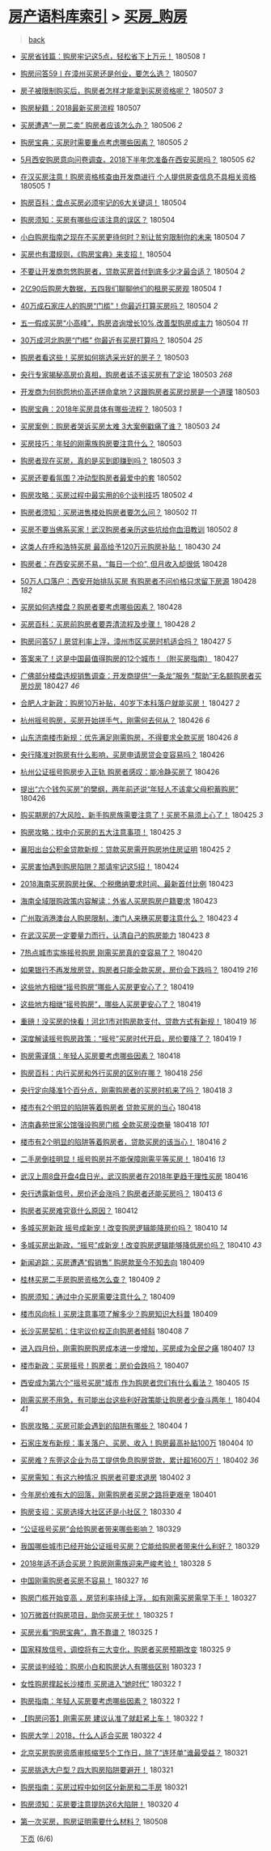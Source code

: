 [房产语料库索引](../../README.md)  > [买房_购房](买房_购房.md)
====
> [back](../README.md)

- [买房省钱篇：购房牢记这5点，轻松省下上万元！](http://jkwz.applinzi.com/ittc/7100525983054693382.html#%E4%B9%B0%E6%88%BF%E7%9C%81%E9%92%B1%E7%AF%87%EF%BC%9A%E8%B4%AD%E6%88%BF%E7%89%A2%E8%AE%B0%E8%BF%995%E7%82%B9%EF%BC%8C%E8%BD%BB%E6%9D%BE%E7%9C%81%E4%B8%8B%E4%B8%8A%E4%B8%87%E5%85%83%EF%BC%81) 180508 *1* 
- [购房问答59丨在漳州买房还是创业，要怎么选？](http://jkwz.applinzi.com/ittc/7100467353563431953.html#%E8%B4%AD%E6%88%BF%E9%97%AE%E7%AD%9459%E4%B8%A8%E5%9C%A8%E6%BC%B3%E5%B7%9E%E4%B9%B0%E6%88%BF%E8%BF%98%E6%98%AF%E5%88%9B%E4%B8%9A%EF%BC%8C%E8%A6%81%E6%80%8E%E4%B9%88%E9%80%89%EF%BC%9F) 180507  
- [房子被限制购买后，购房者怎样才能拿到买房资格呢？](http://jkwz.applinzi.com/ittc/7100445653610267665.html#%E6%88%BF%E5%AD%90%E8%A2%AB%E9%99%90%E5%88%B6%E8%B4%AD%E4%B9%B0%E5%90%8E%EF%BC%8C%E8%B4%AD%E6%88%BF%E8%80%85%E6%80%8E%E6%A0%B7%E6%89%8D%E8%83%BD%E6%8B%BF%E5%88%B0%E4%B9%B0%E6%88%BF%E8%B5%84%E6%A0%BC%E5%91%A2%EF%BC%9F) 180507 *3* 
- [购房秘籍：2018最新买房流程](http://jkwz.applinzi.com/ittc/7100314556192785425.html#%E8%B4%AD%E6%88%BF%E7%A7%98%E7%B1%8D%EF%BC%9A2018%E6%9C%80%E6%96%B0%E4%B9%B0%E6%88%BF%E6%B5%81%E7%A8%8B) 180507  
- [买房遭遇“一房二卖” 购房者应该怎么办？](http://jkwz.applinzi.com/ittc/7100135498951689222.html#%E4%B9%B0%E6%88%BF%E9%81%AD%E9%81%87%E2%80%9C%E4%B8%80%E6%88%BF%E4%BA%8C%E5%8D%96%E2%80%9D+%E8%B4%AD%E6%88%BF%E8%80%85%E5%BA%94%E8%AF%A5%E6%80%8E%E4%B9%88%E5%8A%9E%EF%BC%9F) 180506 *2* 
- [购房宝典：买房时需要重点考虑哪些因素？](http://jkwz.applinzi.com/ittc/7099775839329846283.html#%E8%B4%AD%E6%88%BF%E5%AE%9D%E5%85%B8%EF%BC%9A%E4%B9%B0%E6%88%BF%E6%97%B6%E9%9C%80%E8%A6%81%E9%87%8D%E7%82%B9%E8%80%83%E8%99%91%E5%93%AA%E4%BA%9B%E5%9B%A0%E7%B4%A0%EF%BC%9F) 180505 *2* 
- [5月西安购房意向问卷调查，2018下半年您准备在西安买房吗？](http://jkwz.applinzi.com/ittc/7099311214339556362.html#5%E6%9C%88%E8%A5%BF%E5%AE%89%E8%B4%AD%E6%88%BF%E6%84%8F%E5%90%91%E9%97%AE%E5%8D%B7%E8%B0%83%E6%9F%A5%EF%BC%8C2018%E4%B8%8B%E5%8D%8A%E5%B9%B4%E6%82%A8%E5%87%86%E5%A4%87%E5%9C%A8%E8%A5%BF%E5%AE%89%E4%B9%B0%E6%88%BF%E5%90%97%EF%BC%9F) 180505 *62* 
- [在汉买房注意！购房资格核查由开发商进行 个人提供房查信息不具相关资格](http://jkwz.applinzi.com/ittc/7099546598864585744.html#%E5%9C%A8%E6%B1%89%E4%B9%B0%E6%88%BF%E6%B3%A8%E6%84%8F%EF%BC%81%E8%B4%AD%E6%88%BF%E8%B5%84%E6%A0%BC%E6%A0%B8%E6%9F%A5%E7%94%B1%E5%BC%80%E5%8F%91%E5%95%86%E8%BF%9B%E8%A1%8C+%E4%B8%AA%E4%BA%BA%E6%8F%90%E4%BE%9B%E6%88%BF%E6%9F%A5%E4%BF%A1%E6%81%AF%E4%B8%8D%E5%85%B7%E7%9B%B8%E5%85%B3%E8%B5%84%E6%A0%BC) 180505 *1* 
- [购房百科：盘点买房必须牢记的6大关键词！](http://jkwz.applinzi.com/ittc/7099385107859375121.html#%E8%B4%AD%E6%88%BF%E7%99%BE%E7%A7%91%EF%BC%9A%E7%9B%98%E7%82%B9%E4%B9%B0%E6%88%BF%E5%BF%85%E9%A1%BB%E7%89%A2%E8%AE%B0%E7%9A%846%E5%A4%A7%E5%85%B3%E9%94%AE%E8%AF%8D%EF%BC%81) 180504  
- [购房须知：买房有哪些应该注意的误区？](http://jkwz.applinzi.com/ittc/7099385093380637707.html#%E8%B4%AD%E6%88%BF%E9%A1%BB%E7%9F%A5%EF%BC%9A%E4%B9%B0%E6%88%BF%E6%9C%89%E5%93%AA%E4%BA%9B%E5%BA%94%E8%AF%A5%E6%B3%A8%E6%84%8F%E7%9A%84%E8%AF%AF%E5%8C%BA%EF%BC%9F) 180504  
- [小白购房指南之现在不买房更待何时？别让贫穷限制你的未来](http://jkwz.applinzi.com/ittc/7099319847047660561.html#%E5%B0%8F%E7%99%BD%E8%B4%AD%E6%88%BF%E6%8C%87%E5%8D%97%E4%B9%8B%E7%8E%B0%E5%9C%A8%E4%B8%8D%E4%B9%B0%E6%88%BF%E6%9B%B4%E5%BE%85%E4%BD%95%E6%97%B6%EF%BC%9F%E5%88%AB%E8%AE%A9%E8%B4%AB%E7%A9%B7%E9%99%90%E5%88%B6%E4%BD%A0%E7%9A%84%E6%9C%AA%E6%9D%A5) 180504 *7* 
- [买房也有潜规则，《购房宝典》来支招！](http://jkwz.applinzi.com/ittc/7099319656143913991.html#%E4%B9%B0%E6%88%BF%E4%B9%9F%E6%9C%89%E6%BD%9C%E8%A7%84%E5%88%99%EF%BC%8C%E3%80%8A%E8%B4%AD%E6%88%BF%E5%AE%9D%E5%85%B8%E3%80%8B%E6%9D%A5%E6%94%AF%E6%8B%9B%EF%BC%81) 180504  
- [不要让开发商忽悠购房者，贷款买房首付到底多少才最合适？](http://jkwz.applinzi.com/ittc/7099280734470800400.html#%E4%B8%8D%E8%A6%81%E8%AE%A9%E5%BC%80%E5%8F%91%E5%95%86%E5%BF%BD%E6%82%A0%E8%B4%AD%E6%88%BF%E8%80%85%EF%BC%8C%E8%B4%B7%E6%AC%BE%E4%B9%B0%E6%88%BF%E9%A6%96%E4%BB%98%E5%88%B0%E5%BA%95%E5%A4%9A%E5%B0%91%E6%89%8D%E6%9C%80%E5%90%88%E9%80%82%EF%BC%9F) 180504 *2* 
- [2亿90后购房大数据，五四我们聊聊他们的租房买房观](http://jkwz.applinzi.com/ittc/7099275996371092487.html#2%E4%BA%BF90%E5%90%8E%E8%B4%AD%E6%88%BF%E5%A4%A7%E6%95%B0%E6%8D%AE%EF%BC%8C%E4%BA%94%E5%9B%9B%E6%88%91%E4%BB%AC%E8%81%8A%E8%81%8A%E4%BB%96%E4%BB%AC%E7%9A%84%E7%A7%9F%E6%88%BF%E4%B9%B0%E6%88%BF%E8%A7%82) 180504 *1* 
- [40万成石家庄人的购房“门槛”！你最近打算买房吗？](http://jkwz.applinzi.com/ittc/7099273144064017418.html#40%E4%B8%87%E6%88%90%E7%9F%B3%E5%AE%B6%E5%BA%84%E4%BA%BA%E7%9A%84%E8%B4%AD%E6%88%BF%E2%80%9C%E9%97%A8%E6%A7%9B%E2%80%9D%EF%BC%81%E4%BD%A0%E6%9C%80%E8%BF%91%E6%89%93%E7%AE%97%E4%B9%B0%E6%88%BF%E5%90%97%EF%BC%9F) 180504 *2* 
- [五一假成买房“小高峰”，购房咨询增长10%,改善型购房成主力](http://jkwz.applinzi.com/ittc/7099198929667359760.html#%E4%BA%94%E4%B8%80%E5%81%87%E6%88%90%E4%B9%B0%E6%88%BF%E2%80%9C%E5%B0%8F%E9%AB%98%E5%B3%B0%E2%80%9D%EF%BC%8C%E8%B4%AD%E6%88%BF%E5%92%A8%E8%AF%A2%E5%A2%9E%E9%95%BF10%25%2C%E6%94%B9%E5%96%84%E5%9E%8B%E8%B4%AD%E6%88%BF%E6%88%90%E4%B8%BB%E5%8A%9B) 180504 *11* 
- [30万成河北购房“门槛” 你最近有买房打算吗？](http://jkwz.applinzi.com/ittc/7099172493359318026.html#30%E4%B8%87%E6%88%90%E6%B2%B3%E5%8C%97%E8%B4%AD%E6%88%BF%E2%80%9C%E9%97%A8%E6%A7%9B%E2%80%9D+%E4%BD%A0%E6%9C%80%E8%BF%91%E6%9C%89%E4%B9%B0%E6%88%BF%E6%89%93%E7%AE%97%E5%90%97%EF%BC%9F) 180504 *25* 
- [购房者看这些！买房如何挑选采光好的房子？](http://jkwz.applinzi.com/ittc/7098997745480369159.html#%E8%B4%AD%E6%88%BF%E8%80%85%E7%9C%8B%E8%BF%99%E4%BA%9B%EF%BC%81%E4%B9%B0%E6%88%BF%E5%A6%82%E4%BD%95%E6%8C%91%E9%80%89%E9%87%87%E5%85%89%E5%A5%BD%E7%9A%84%E6%88%BF%E5%AD%90%EF%BC%9F) 180503  
- [央行专家揭秘高房价真相，购房者该不该买房有了定论](http://jkwz.applinzi.com/ittc/7098827598933263377.html#%E5%A4%AE%E8%A1%8C%E4%B8%93%E5%AE%B6%E6%8F%AD%E7%A7%98%E9%AB%98%E6%88%BF%E4%BB%B7%E7%9C%9F%E7%9B%B8%EF%BC%8C%E8%B4%AD%E6%88%BF%E8%80%85%E8%AF%A5%E4%B8%8D%E8%AF%A5%E4%B9%B0%E6%88%BF%E6%9C%89%E4%BA%86%E5%AE%9A%E8%AE%BA) 180503 *268* 
- [开发商为何抱怨地价高还拼命拿地？这跟购房者买房炒房是一个道理](http://jkwz.applinzi.com/ittc/7098827599012955152.html#%E5%BC%80%E5%8F%91%E5%95%86%E4%B8%BA%E4%BD%95%E6%8A%B1%E6%80%A8%E5%9C%B0%E4%BB%B7%E9%AB%98%E8%BF%98%E6%8B%BC%E5%91%BD%E6%8B%BF%E5%9C%B0%EF%BC%9F%E8%BF%99%E8%B7%9F%E8%B4%AD%E6%88%BF%E8%80%85%E4%B9%B0%E6%88%BF%E7%82%92%E6%88%BF%E6%98%AF%E4%B8%80%E4%B8%AA%E9%81%93%E7%90%86) 180503  
- [购房宝典：2018年买房具体有哪些流程？](http://jkwz.applinzi.com/ittc/7098835997087499275.html#%E8%B4%AD%E6%88%BF%E5%AE%9D%E5%85%B8%EF%BC%9A2018%E5%B9%B4%E4%B9%B0%E6%88%BF%E5%85%B7%E4%BD%93%E6%9C%89%E5%93%AA%E4%BA%9B%E6%B5%81%E7%A8%8B%EF%BC%9F) 180503 *1* 
- [买房案例：购房者哭诉买房太难 3大案例戳痛了谁？](http://jkwz.applinzi.com/ittc/7098833522771100688.html#%E4%B9%B0%E6%88%BF%E6%A1%88%E4%BE%8B%EF%BC%9A%E8%B4%AD%E6%88%BF%E8%80%85%E5%93%AD%E8%AF%89%E4%B9%B0%E6%88%BF%E5%A4%AA%E9%9A%BE+3%E5%A4%A7%E6%A1%88%E4%BE%8B%E6%88%B3%E7%97%9B%E4%BA%86%E8%B0%81%EF%BC%9F) 180503 *24* 
- [买房技巧：年轻的刚需族购房要注意什么？](http://jkwz.applinzi.com/ittc/7098818935938090001.html#%E4%B9%B0%E6%88%BF%E6%8A%80%E5%B7%A7%EF%BC%9A%E5%B9%B4%E8%BD%BB%E7%9A%84%E5%88%9A%E9%9C%80%E6%97%8F%E8%B4%AD%E6%88%BF%E8%A6%81%E6%B3%A8%E6%84%8F%E4%BB%80%E4%B9%88%EF%BC%9F) 180503  
- [购房者现在买房，真的是买到即赚到吗？](http://jkwz.applinzi.com/ittc/7098624279908451335.html#%E8%B4%AD%E6%88%BF%E8%80%85%E7%8E%B0%E5%9C%A8%E4%B9%B0%E6%88%BF%EF%BC%8C%E7%9C%9F%E7%9A%84%E6%98%AF%E4%B9%B0%E5%88%B0%E5%8D%B3%E8%B5%9A%E5%88%B0%E5%90%97%EF%BC%9F) 180503 *3* 
- [买房还要看氛围？冲动型购房者最爱中的套](http://jkwz.applinzi.com/ittc/7098659133056353297.html#%E4%B9%B0%E6%88%BF%E8%BF%98%E8%A6%81%E7%9C%8B%E6%B0%9B%E5%9B%B4%EF%BC%9F%E5%86%B2%E5%8A%A8%E5%9E%8B%E8%B4%AD%E6%88%BF%E8%80%85%E6%9C%80%E7%88%B1%E4%B8%AD%E7%9A%84%E5%A5%97) 180502  
- [购房攻略：买房过程中最实用的6个谈判技巧](http://jkwz.applinzi.com/ittc/7098513189371380747.html#%E8%B4%AD%E6%88%BF%E6%94%BB%E7%95%A5%EF%BC%9A%E4%B9%B0%E6%88%BF%E8%BF%87%E7%A8%8B%E4%B8%AD%E6%9C%80%E5%AE%9E%E7%94%A8%E7%9A%846%E4%B8%AA%E8%B0%88%E5%88%A4%E6%8A%80%E5%B7%A7) 180502 *4* 
- [购房者须知：买房进售楼处购房者要怎么问？](http://jkwz.applinzi.com/ittc/7098474727184270353.html#%E8%B4%AD%E6%88%BF%E8%80%85%E9%A1%BB%E7%9F%A5%EF%BC%9A%E4%B9%B0%E6%88%BF%E8%BF%9B%E5%94%AE%E6%A5%BC%E5%A4%84%E8%B4%AD%E6%88%BF%E8%80%85%E8%A6%81%E6%80%8E%E4%B9%88%E9%97%AE%EF%BC%9F) 180502 *11* 
- [买房不要当佛系买家！武汉购房者亲历这些坑给你血泪教训](http://jkwz.applinzi.com/ittc/7098448157035987974.html#%E4%B9%B0%E6%88%BF%E4%B8%8D%E8%A6%81%E5%BD%93%E4%BD%9B%E7%B3%BB%E4%B9%B0%E5%AE%B6%EF%BC%81%E6%AD%A6%E6%B1%89%E8%B4%AD%E6%88%BF%E8%80%85%E4%BA%B2%E5%8E%86%E8%BF%99%E4%BA%9B%E5%9D%91%E7%BB%99%E4%BD%A0%E8%A1%80%E6%B3%AA%E6%95%99%E8%AE%AD) 180502 *8* 
- [这类人在呼和浩特买房 最高给予120万元购房补贴！](http://jkwz.applinzi.com/ittc/7097750693672911882.html#%E8%BF%99%E7%B1%BB%E4%BA%BA%E5%9C%A8%E5%91%BC%E5%92%8C%E6%B5%A9%E7%89%B9%E4%B9%B0%E6%88%BF+%E6%9C%80%E9%AB%98%E7%BB%99%E4%BA%88120%E4%B8%87%E5%85%83%E8%B4%AD%E6%88%BF%E8%A1%A5%E8%B4%B4%EF%BC%81) 180430 *24* 
- [购房者：在西安买房不易，“每日一个价”, 但月收入却很低](http://jkwz.applinzi.com/ittc/7097112741091476487.html#%E8%B4%AD%E6%88%BF%E8%80%85%EF%BC%9A%E5%9C%A8%E8%A5%BF%E5%AE%89%E4%B9%B0%E6%88%BF%E4%B8%8D%E6%98%93%EF%BC%8C%E2%80%9C%E6%AF%8F%E6%97%A5%E4%B8%80%E4%B8%AA%E4%BB%B7%E2%80%9D%2C+%E4%BD%86%E6%9C%88%E6%94%B6%E5%85%A5%E5%8D%B4%E5%BE%88%E4%BD%8E) 180428  
- [50万人口落户：西安开始排队买房 有购房者不问价格只求留下房源](http://jkwz.applinzi.com/ittc/7097027948983092234.html#50%E4%B8%87%E4%BA%BA%E5%8F%A3%E8%90%BD%E6%88%B7%EF%BC%9A%E8%A5%BF%E5%AE%89%E5%BC%80%E5%A7%8B%E6%8E%92%E9%98%9F%E4%B9%B0%E6%88%BF+%E6%9C%89%E8%B4%AD%E6%88%BF%E8%80%85%E4%B8%8D%E9%97%AE%E4%BB%B7%E6%A0%BC%E5%8F%AA%E6%B1%82%E7%95%99%E4%B8%8B%E6%88%BF%E6%BA%90) 180428 *182* 
- [买房如何选楼盘？购房者要考虑哪些因素？](http://jkwz.applinzi.com/ittc/7096985416739849226.html#%E4%B9%B0%E6%88%BF%E5%A6%82%E4%BD%95%E9%80%89%E6%A5%BC%E7%9B%98%EF%BC%9F%E8%B4%AD%E6%88%BF%E8%80%85%E8%A6%81%E8%80%83%E8%99%91%E5%93%AA%E4%BA%9B%E5%9B%A0%E7%B4%A0%EF%BC%9F) 180428  
- [买房百科：买房前购房者要弄清流程及步骤！](http://jkwz.applinzi.com/ittc/7096964784975250442.html#%E4%B9%B0%E6%88%BF%E7%99%BE%E7%A7%91%EF%BC%9A%E4%B9%B0%E6%88%BF%E5%89%8D%E8%B4%AD%E6%88%BF%E8%80%85%E8%A6%81%E5%BC%84%E6%B8%85%E6%B5%81%E7%A8%8B%E5%8F%8A%E6%AD%A5%E9%AA%A4%EF%BC%81) 180428 *2* 
- [购房问答57丨房贷利率上浮，漳州市区买房时机适合吗？](http://jkwz.applinzi.com/ittc/7096753448030831632.html#%E8%B4%AD%E6%88%BF%E9%97%AE%E7%AD%9457%E4%B8%A8%E6%88%BF%E8%B4%B7%E5%88%A9%E7%8E%87%E4%B8%8A%E6%B5%AE%EF%BC%8C%E6%BC%B3%E5%B7%9E%E5%B8%82%E5%8C%BA%E4%B9%B0%E6%88%BF%E6%97%B6%E6%9C%BA%E9%80%82%E5%90%88%E5%90%97%EF%BC%9F) 180427 *5* 
- [答案来了！这是中国最值得购房的12个城市！（附买房指南）](http://jkwz.applinzi.com/ittc/7096712140348195856.html#%E7%AD%94%E6%A1%88%E6%9D%A5%E4%BA%86%EF%BC%81%E8%BF%99%E6%98%AF%E4%B8%AD%E5%9B%BD%E6%9C%80%E5%80%BC%E5%BE%97%E8%B4%AD%E6%88%BF%E7%9A%8412%E4%B8%AA%E5%9F%8E%E5%B8%82%EF%BC%81%EF%BC%88%E9%99%84%E4%B9%B0%E6%88%BF%E6%8C%87%E5%8D%97%EF%BC%89) 180427  
- [广佛部分楼盘违规销售调查：开发商提供“一条龙”服务   “帮助”无名额购房者买房炒房](http://jkwz.applinzi.com/ittc/7096711618471920657.html#%E5%B9%BF%E4%BD%9B%E9%83%A8%E5%88%86%E6%A5%BC%E7%9B%98%E8%BF%9D%E8%A7%84%E9%94%80%E5%94%AE%E8%B0%83%E6%9F%A5%EF%BC%9A%E5%BC%80%E5%8F%91%E5%95%86%E6%8F%90%E4%BE%9B%E2%80%9C%E4%B8%80%E6%9D%A1%E9%BE%99%E2%80%9D%E6%9C%8D%E5%8A%A1+++%E2%80%9C%E5%B8%AE%E5%8A%A9%E2%80%9D%E6%97%A0%E5%90%8D%E9%A2%9D%E8%B4%AD%E6%88%BF%E8%80%85%E4%B9%B0%E6%88%BF%E7%82%92%E6%88%BF) 180427 *46* 
- [合肥人才新政：购房10万补贴，40岁下本科落户就能买房！](http://jkwz.applinzi.com/ittc/7096656265289925648.html#%E5%90%88%E8%82%A5%E4%BA%BA%E6%89%8D%E6%96%B0%E6%94%BF%EF%BC%9A%E8%B4%AD%E6%88%BF10%E4%B8%87%E8%A1%A5%E8%B4%B4%EF%BC%8C40%E5%B2%81%E4%B8%8B%E6%9C%AC%E7%A7%91%E8%90%BD%E6%88%B7%E5%B0%B1%E8%83%BD%E4%B9%B0%E6%88%BF%EF%BC%81) 180427 *2* 
- [杭州摇号购房，买房开始拼手气，刚需何去何从？](http://jkwz.applinzi.com/ittc/7096277106000659462.html#%E6%9D%AD%E5%B7%9E%E6%91%87%E5%8F%B7%E8%B4%AD%E6%88%BF%EF%BC%8C%E4%B9%B0%E6%88%BF%E5%BC%80%E5%A7%8B%E6%8B%BC%E6%89%8B%E6%B0%94%EF%BC%8C%E5%88%9A%E9%9C%80%E4%BD%95%E5%8E%BB%E4%BD%95%E4%BB%8E%EF%BC%9F) 180426 *6* 
- [山东济南楼市新规：优先满足刚需购房，不得要求全款买房](http://jkwz.applinzi.com/ittc/7096287977443705867.html#%E5%B1%B1%E4%B8%9C%E6%B5%8E%E5%8D%97%E6%A5%BC%E5%B8%82%E6%96%B0%E8%A7%84%EF%BC%9A%E4%BC%98%E5%85%88%E6%BB%A1%E8%B6%B3%E5%88%9A%E9%9C%80%E8%B4%AD%E6%88%BF%EF%BC%8C%E4%B8%8D%E5%BE%97%E8%A6%81%E6%B1%82%E5%85%A8%E6%AC%BE%E4%B9%B0%E6%88%BF) 180426 *8* 
- [央行降准对购房有什么影响，买房申请房贷会变容易吗？](http://jkwz.applinzi.com/ittc/7096246772785742854.html#%E5%A4%AE%E8%A1%8C%E9%99%8D%E5%87%86%E5%AF%B9%E8%B4%AD%E6%88%BF%E6%9C%89%E4%BB%80%E4%B9%88%E5%BD%B1%E5%93%8D%EF%BC%8C%E4%B9%B0%E6%88%BF%E7%94%B3%E8%AF%B7%E6%88%BF%E8%B4%B7%E4%BC%9A%E5%8F%98%E5%AE%B9%E6%98%93%E5%90%97%EF%BC%9F) 180426  
- [杭州公证摇号购房步入正轨 购房者感叹：能冷静买房了](http://jkwz.applinzi.com/ittc/7096226794720199691.html#%E6%9D%AD%E5%B7%9E%E5%85%AC%E8%AF%81%E6%91%87%E5%8F%B7%E8%B4%AD%E6%88%BF%E6%AD%A5%E5%85%A5%E6%AD%A3%E8%BD%A8+%E8%B4%AD%E6%88%BF%E8%80%85%E6%84%9F%E5%8F%B9%EF%BC%9A%E8%83%BD%E5%86%B7%E9%9D%99%E4%B9%B0%E6%88%BF%E4%BA%86) 180426  
- [提出“六个钱包买房”的樊纲，两年前还说“年轻人不该拿父母积蓄购房”](http://jkwz.applinzi.com/ittc/7096184543264637962.html#%E6%8F%90%E5%87%BA%E2%80%9C%E5%85%AD%E4%B8%AA%E9%92%B1%E5%8C%85%E4%B9%B0%E6%88%BF%E2%80%9D%E7%9A%84%E6%A8%8A%E7%BA%B2%EF%BC%8C%E4%B8%A4%E5%B9%B4%E5%89%8D%E8%BF%98%E8%AF%B4%E2%80%9C%E5%B9%B4%E8%BD%BB%E4%BA%BA%E4%B8%8D%E8%AF%A5%E6%8B%BF%E7%88%B6%E6%AF%8D%E7%A7%AF%E8%93%84%E8%B4%AD%E6%88%BF%E2%80%9D) 180426  
- [购买期房的7大风险，新手购房族需要注意了！买房不易须上心了！](http://jkwz.applinzi.com/ittc/7095976582814630919.html#%E8%B4%AD%E4%B9%B0%E6%9C%9F%E6%88%BF%E7%9A%847%E5%A4%A7%E9%A3%8E%E9%99%A9%EF%BC%8C%E6%96%B0%E6%89%8B%E8%B4%AD%E6%88%BF%E6%97%8F%E9%9C%80%E8%A6%81%E6%B3%A8%E6%84%8F%E4%BA%86%EF%BC%81%E4%B9%B0%E6%88%BF%E4%B8%8D%E6%98%93%E9%A1%BB%E4%B8%8A%E5%BF%83%E4%BA%86%EF%BC%81) 180425 *3* 
- [购房攻略：找中介买房的五大注意事项！](http://jkwz.applinzi.com/ittc/7095920888899961862.html#%E8%B4%AD%E6%88%BF%E6%94%BB%E7%95%A5%EF%BC%9A%E6%89%BE%E4%B8%AD%E4%BB%8B%E4%B9%B0%E6%88%BF%E7%9A%84%E4%BA%94%E5%A4%A7%E6%B3%A8%E6%84%8F%E4%BA%8B%E9%A1%B9%EF%BC%81) 180425 *3* 
- [襄阳出台公积金贷款新规：贷款买房需开购房地住房证明](http://jkwz.applinzi.com/ittc/7095915744909067271.html#%E8%A5%84%E9%98%B3%E5%87%BA%E5%8F%B0%E5%85%AC%E7%A7%AF%E9%87%91%E8%B4%B7%E6%AC%BE%E6%96%B0%E8%A7%84%EF%BC%9A%E8%B4%B7%E6%AC%BE%E4%B9%B0%E6%88%BF%E9%9C%80%E5%BC%80%E8%B4%AD%E6%88%BF%E5%9C%B0%E4%BD%8F%E6%88%BF%E8%AF%81%E6%98%8E) 180425 *2* 
- [买房害怕遇到购房陷阱？那请牢记这5招！](http://jkwz.applinzi.com/ittc/7095590498544911377.html#%E4%B9%B0%E6%88%BF%E5%AE%B3%E6%80%95%E9%81%87%E5%88%B0%E8%B4%AD%E6%88%BF%E9%99%B7%E9%98%B1%EF%BC%9F%E9%82%A3%E8%AF%B7%E7%89%A2%E8%AE%B0%E8%BF%995%E6%8B%9B%EF%BC%81) 180424  
- [2018海南买房购房社保、个税缴纳要求时间、最新首付比例](http://jkwz.applinzi.com/ittc/7095223005896770566.html#2018%E6%B5%B7%E5%8D%97%E4%B9%B0%E6%88%BF%E8%B4%AD%E6%88%BF%E7%A4%BE%E4%BF%9D%E3%80%81%E4%B8%AA%E7%A8%8E%E7%BC%B4%E7%BA%B3%E8%A6%81%E6%B1%82%E6%97%B6%E9%97%B4%E3%80%81%E6%9C%80%E6%96%B0%E9%A6%96%E4%BB%98%E6%AF%94%E4%BE%8B) 180423  
- [海南全域限购政策内容解读：外省人买房购房户籍要求](http://jkwz.applinzi.com/ittc/7095218443316102151.html#%E6%B5%B7%E5%8D%97%E5%85%A8%E5%9F%9F%E9%99%90%E8%B4%AD%E6%94%BF%E7%AD%96%E5%86%85%E5%AE%B9%E8%A7%A3%E8%AF%BB%EF%BC%9A%E5%A4%96%E7%9C%81%E4%BA%BA%E4%B9%B0%E6%88%BF%E8%B4%AD%E6%88%BF%E6%88%B7%E7%B1%8D%E8%A6%81%E6%B1%82) 180423  
- [广州取消港澳台人购房限制，澳门人来穗买房要注意什么？](http://jkwz.applinzi.com/ittc/7095209067406689291.html#%E5%B9%BF%E5%B7%9E%E5%8F%96%E6%B6%88%E6%B8%AF%E6%BE%B3%E5%8F%B0%E4%BA%BA%E8%B4%AD%E6%88%BF%E9%99%90%E5%88%B6%EF%BC%8C%E6%BE%B3%E9%97%A8%E4%BA%BA%E6%9D%A5%E7%A9%97%E4%B9%B0%E6%88%BF%E8%A6%81%E6%B3%A8%E6%84%8F%E4%BB%80%E4%B9%88%EF%BC%9F) 180423 *4* 
- [在武汉买房一定要量力而行，认清自己的购房能力](http://jkwz.applinzi.com/ittc/7095093288048788490.html#%E5%9C%A8%E6%AD%A6%E6%B1%89%E4%B9%B0%E6%88%BF%E4%B8%80%E5%AE%9A%E8%A6%81%E9%87%8F%E5%8A%9B%E8%80%8C%E8%A1%8C%EF%BC%8C%E8%AE%A4%E6%B8%85%E8%87%AA%E5%B7%B1%E7%9A%84%E8%B4%AD%E6%88%BF%E8%83%BD%E5%8A%9B) 180423 *8* 
- [7热点城市实施摇号购房 刚需买房真的变容易了？](http://jkwz.applinzi.com/ittc/7094023428153803782.html#7%E7%83%AD%E7%82%B9%E5%9F%8E%E5%B8%82%E5%AE%9E%E6%96%BD%E6%91%87%E5%8F%B7%E8%B4%AD%E6%88%BF+%E5%88%9A%E9%9C%80%E4%B9%B0%E6%88%BF%E7%9C%9F%E7%9A%84%E5%8F%98%E5%AE%B9%E6%98%93%E4%BA%86%EF%BC%9F) 180420  
- [如果银行不再发放房贷，购房者只能全款买房，房价会下跌吗？](http://jkwz.applinzi.com/ittc/7093828825442157575.html#%E5%A6%82%E6%9E%9C%E9%93%B6%E8%A1%8C%E4%B8%8D%E5%86%8D%E5%8F%91%E6%94%BE%E6%88%BF%E8%B4%B7%EF%BC%8C%E8%B4%AD%E6%88%BF%E8%80%85%E5%8F%AA%E8%83%BD%E5%85%A8%E6%AC%BE%E4%B9%B0%E6%88%BF%EF%BC%8C%E6%88%BF%E4%BB%B7%E4%BC%9A%E4%B8%8B%E8%B7%8C%E5%90%97%EF%BC%9F) 180419 *216* 
- [这些地方相继“摇号购房”哪些人买房更安心了？](http://jkwz.applinzi.com/ittc/7093718709137048586.html#%E8%BF%99%E4%BA%9B%E5%9C%B0%E6%96%B9%E7%9B%B8%E7%BB%A7%E2%80%9C%E6%91%87%E5%8F%B7%E8%B4%AD%E6%88%BF%E2%80%9D%E5%93%AA%E4%BA%9B%E4%BA%BA%E4%B9%B0%E6%88%BF%E6%9B%B4%E5%AE%89%E5%BF%83%E4%BA%86%EF%BC%9F) 180419  
- [这些地方相继“摇号购房”，哪些人买房更安心了？](http://jkwz.applinzi.com/ittc/7093717487512454155.html#%E8%BF%99%E4%BA%9B%E5%9C%B0%E6%96%B9%E7%9B%B8%E7%BB%A7%E2%80%9C%E6%91%87%E5%8F%B7%E8%B4%AD%E6%88%BF%E2%80%9D%EF%BC%8C%E5%93%AA%E4%BA%9B%E4%BA%BA%E4%B9%B0%E6%88%BF%E6%9B%B4%E5%AE%89%E5%BF%83%E4%BA%86%EF%BC%9F) 180419  
- [重磅！没买房的快看！河北1市对购房款支付、贷款方式有新规！](http://jkwz.applinzi.com/ittc/7093677989512610832.html#%E9%87%8D%E7%A3%85%EF%BC%81%E6%B2%A1%E4%B9%B0%E6%88%BF%E7%9A%84%E5%BF%AB%E7%9C%8B%EF%BC%81%E6%B2%B3%E5%8C%971%E5%B8%82%E5%AF%B9%E8%B4%AD%E6%88%BF%E6%AC%BE%E6%94%AF%E4%BB%98%E3%80%81%E8%B4%B7%E6%AC%BE%E6%96%B9%E5%BC%8F%E6%9C%89%E6%96%B0%E8%A7%84%EF%BC%81) 180419 *16* 
- [深度解读摇号购房政策：“摇号”买房时代开启，房价要降了？](http://jkwz.applinzi.com/ittc/7093622735836283920.html#%E6%B7%B1%E5%BA%A6%E8%A7%A3%E8%AF%BB%E6%91%87%E5%8F%B7%E8%B4%AD%E6%88%BF%E6%94%BF%E7%AD%96%EF%BC%9A%E2%80%9C%E6%91%87%E5%8F%B7%E2%80%9D%E4%B9%B0%E6%88%BF%E6%97%B6%E4%BB%A3%E5%BC%80%E5%90%AF%EF%BC%8C%E6%88%BF%E4%BB%B7%E8%A6%81%E9%99%8D%E4%BA%86%EF%BC%9F) 180419 *1* 
- [购房需谨慎：年轻人买房要考虑哪些因素？](http://jkwz.applinzi.com/ittc/7093382581976564753.html#%E8%B4%AD%E6%88%BF%E9%9C%80%E8%B0%A8%E6%85%8E%EF%BC%9A%E5%B9%B4%E8%BD%BB%E4%BA%BA%E4%B9%B0%E6%88%BF%E8%A6%81%E8%80%83%E8%99%91%E5%93%AA%E4%BA%9B%E5%9B%A0%E7%B4%A0%EF%BC%9F) 180418  
- [购房百科：内行买房和外行买房的区别在哪？](http://jkwz.applinzi.com/ittc/7093374622890460166.html#%E8%B4%AD%E6%88%BF%E7%99%BE%E7%A7%91%EF%BC%9A%E5%86%85%E8%A1%8C%E4%B9%B0%E6%88%BF%E5%92%8C%E5%A4%96%E8%A1%8C%E4%B9%B0%E6%88%BF%E7%9A%84%E5%8C%BA%E5%88%AB%E5%9C%A8%E5%93%AA%EF%BC%9F) 180418 *256* 
- [央行定向降准1个百分点，刚需购房者的买房时机来了吗？](http://jkwz.applinzi.com/ittc/7093368613744673799.html#%E5%A4%AE%E8%A1%8C%E5%AE%9A%E5%90%91%E9%99%8D%E5%87%861%E4%B8%AA%E7%99%BE%E5%88%86%E7%82%B9%EF%BC%8C%E5%88%9A%E9%9C%80%E8%B4%AD%E6%88%BF%E8%80%85%E7%9A%84%E4%B9%B0%E6%88%BF%E6%97%B6%E6%9C%BA%E6%9D%A5%E4%BA%86%E5%90%97%EF%BC%9F) 180418 *3* 
- [楼市有2个明显的陷阱等着购房者 贷款买房的当心](http://jkwz.applinzi.com/ittc/7093259431171326987.html#%E6%A5%BC%E5%B8%82%E6%9C%892%E4%B8%AA%E6%98%8E%E6%98%BE%E7%9A%84%E9%99%B7%E9%98%B1%E7%AD%89%E7%9D%80%E8%B4%AD%E6%88%BF%E8%80%85+%E8%B4%B7%E6%AC%BE%E4%B9%B0%E6%88%BF%E7%9A%84%E5%BD%93%E5%BF%83) 180418  
- [济南鑫苑世家公馆强设购房门槛 全款买房没商量](http://jkwz.applinzi.com/ittc/7093246880026985488.html#%E6%B5%8E%E5%8D%97%E9%91%AB%E8%8B%91%E4%B8%96%E5%AE%B6%E5%85%AC%E9%A6%86%E5%BC%BA%E8%AE%BE%E8%B4%AD%E6%88%BF%E9%97%A8%E6%A7%9B+%E5%85%A8%E6%AC%BE%E4%B9%B0%E6%88%BF%E6%B2%A1%E5%95%86%E9%87%8F) 180418 *101* 
- [楼市有2个明显的陷阱等着购房者，贷款买房的该当心！](http://jkwz.applinzi.com/ittc/7092694068956234768.html#%E6%A5%BC%E5%B8%82%E6%9C%892%E4%B8%AA%E6%98%8E%E6%98%BE%E7%9A%84%E9%99%B7%E9%98%B1%E7%AD%89%E7%9D%80%E8%B4%AD%E6%88%BF%E8%80%85%EF%BC%8C%E8%B4%B7%E6%AC%BE%E4%B9%B0%E6%88%BF%E7%9A%84%E8%AF%A5%E5%BD%93%E5%BF%83%EF%BC%81) 180416 *2* 
- [二手房倒挂明显！摇号购房并不能保障刚需平等买房！](http://jkwz.applinzi.com/ittc/7092629392109077511.html#%E4%BA%8C%E6%89%8B%E6%88%BF%E5%80%92%E6%8C%82%E6%98%8E%E6%98%BE%EF%BC%81%E6%91%87%E5%8F%B7%E8%B4%AD%E6%88%BF%E5%B9%B6%E4%B8%8D%E8%83%BD%E4%BF%9D%E9%9A%9C%E5%88%9A%E9%9C%80%E5%B9%B3%E7%AD%89%E4%B9%B0%E6%88%BF%EF%BC%81) 180416 *13* 
- [武汉上周8盘开盘4盘日光，武汉购房者在2018年更趋于理性买房](http://jkwz.applinzi.com/ittc/7092518232261133318.html#%E6%AD%A6%E6%B1%89%E4%B8%8A%E5%91%A88%E7%9B%98%E5%BC%80%E7%9B%984%E7%9B%98%E6%97%A5%E5%85%89%EF%BC%8C%E6%AD%A6%E6%B1%89%E8%B4%AD%E6%88%BF%E8%80%85%E5%9C%A82018%E5%B9%B4%E6%9B%B4%E8%B6%8B%E4%BA%8E%E7%90%86%E6%80%A7%E4%B9%B0%E6%88%BF) 180416  
- [央行透露新信号，房价还会涨吗？购房者还能买房吗？](http://jkwz.applinzi.com/ittc/7091143284779123719.html#%E5%A4%AE%E8%A1%8C%E9%80%8F%E9%9C%B2%E6%96%B0%E4%BF%A1%E5%8F%B7%EF%BC%8C%E6%88%BF%E4%BB%B7%E8%BF%98%E4%BC%9A%E6%B6%A8%E5%90%97%EF%BC%9F%E8%B4%AD%E6%88%BF%E8%80%85%E8%BF%98%E8%83%BD%E4%B9%B0%E6%88%BF%E5%90%97%EF%BC%9F) 180413 *6* 
- [购房者买房难究竟什么原因？](http://jkwz.applinzi.com/ittc/7091042421268022289.html#%E8%B4%AD%E6%88%BF%E8%80%85%E4%B9%B0%E6%88%BF%E9%9A%BE%E7%A9%B6%E7%AB%9F%E4%BB%80%E4%B9%88%E5%8E%9F%E5%9B%A0%EF%BC%9F) 180412  
- [多城买房新政 摇号成新宠！改变购房逻辑能降房价吗？](http://jkwz.applinzi.com/ittc/7090365526213919755.html#%E5%A4%9A%E5%9F%8E%E4%B9%B0%E6%88%BF%E6%96%B0%E6%94%BF+%E6%91%87%E5%8F%B7%E6%88%90%E6%96%B0%E5%AE%A0%EF%BC%81%E6%94%B9%E5%8F%98%E8%B4%AD%E6%88%BF%E9%80%BB%E8%BE%91%E8%83%BD%E9%99%8D%E6%88%BF%E4%BB%B7%E5%90%97%EF%BC%9F) 180410 *14* 
- [多城买房出新政，“摇号”成新宠！改变购房逻辑能够降低房价吗？](http://jkwz.applinzi.com/ittc/7090128777978053639.html#%E5%A4%9A%E5%9F%8E%E4%B9%B0%E6%88%BF%E5%87%BA%E6%96%B0%E6%94%BF%EF%BC%8C%E2%80%9C%E6%91%87%E5%8F%B7%E2%80%9D%E6%88%90%E6%96%B0%E5%AE%A0%EF%BC%81%E6%94%B9%E5%8F%98%E8%B4%AD%E6%88%BF%E9%80%BB%E8%BE%91%E8%83%BD%E5%A4%9F%E9%99%8D%E4%BD%8E%E6%88%BF%E4%BB%B7%E5%90%97%EF%BC%9F) 180410 *43* 
- [新闻追踪：买房遭遇“假销售” 购房款至今不知去向](http://jkwz.applinzi.com/ittc/7090074220300338186.html#%E6%96%B0%E9%97%BB%E8%BF%BD%E8%B8%AA%EF%BC%9A%E4%B9%B0%E6%88%BF%E9%81%AD%E9%81%87%E2%80%9C%E5%81%87%E9%94%80%E5%94%AE%E2%80%9D+%E8%B4%AD%E6%88%BF%E6%AC%BE%E8%87%B3%E4%BB%8A%E4%B8%8D%E7%9F%A5%E5%8E%BB%E5%90%91) 180409  
- [桂林买房二手房购房资格怎么查？](http://jkwz.applinzi.com/ittc/7090024014980580363.html#%E6%A1%82%E6%9E%97%E4%B9%B0%E6%88%BF%E4%BA%8C%E6%89%8B%E6%88%BF%E8%B4%AD%E6%88%BF%E8%B5%84%E6%A0%BC%E6%80%8E%E4%B9%88%E6%9F%A5%EF%BC%9F) 180409 *2* 
- [购房须知：通过中介买房需要注意什么？](http://jkwz.applinzi.com/ittc/7089981942407889927.html#%E8%B4%AD%E6%88%BF%E9%A1%BB%E7%9F%A5%EF%BC%9A%E9%80%9A%E8%BF%87%E4%B8%AD%E4%BB%8B%E4%B9%B0%E6%88%BF%E9%9C%80%E8%A6%81%E6%B3%A8%E6%84%8F%E4%BB%80%E4%B9%88%EF%BC%9F) 180409  
- [楼市风向标丨买房注意事项了解多少？购房知识大科普](http://jkwz.applinzi.com/ittc/7089972360855946251.html#%E6%A5%BC%E5%B8%82%E9%A3%8E%E5%90%91%E6%A0%87%E4%B8%A8%E4%B9%B0%E6%88%BF%E6%B3%A8%E6%84%8F%E4%BA%8B%E9%A1%B9%E4%BA%86%E8%A7%A3%E5%A4%9A%E5%B0%91%EF%BC%9F%E8%B4%AD%E6%88%BF%E7%9F%A5%E8%AF%86%E5%A4%A7%E7%A7%91%E6%99%AE) 180409  
- [长沙买房契机：住宅议价权正向购房者倾斜](http://jkwz.applinzi.com/ittc/7089644674501575690.html#%E9%95%BF%E6%B2%99%E4%B9%B0%E6%88%BF%E5%A5%91%E6%9C%BA%EF%BC%9A%E4%BD%8F%E5%AE%85%E8%AE%AE%E4%BB%B7%E6%9D%83%E6%AD%A3%E5%90%91%E8%B4%AD%E6%88%BF%E8%80%85%E5%80%BE%E6%96%9C) 180408 *7* 
- [进入四月份，刚需购房购房成本进一步增加，买房成为全民之痛](http://jkwz.applinzi.com/ittc/7089330564035511303.html#%E8%BF%9B%E5%85%A5%E5%9B%9B%E6%9C%88%E4%BB%BD%EF%BC%8C%E5%88%9A%E9%9C%80%E8%B4%AD%E6%88%BF%E8%B4%AD%E6%88%BF%E6%88%90%E6%9C%AC%E8%BF%9B%E4%B8%80%E6%AD%A5%E5%A2%9E%E5%8A%A0%EF%BC%8C%E4%B9%B0%E6%88%BF%E6%88%90%E4%B8%BA%E5%85%A8%E6%B0%91%E4%B9%8B%E7%97%9B) 180407 *13* 
- [楼市新政：买房摇号！购房者：房价会跌吗？](http://jkwz.applinzi.com/ittc/7089254897650500625.html#%E6%A5%BC%E5%B8%82%E6%96%B0%E6%94%BF%EF%BC%9A%E4%B9%B0%E6%88%BF%E6%91%87%E5%8F%B7%EF%BC%81%E8%B4%AD%E6%88%BF%E8%80%85%EF%BC%9A%E6%88%BF%E4%BB%B7%E4%BC%9A%E8%B7%8C%E5%90%97%EF%BC%9F) 180407  
- [西安成为第六个&quot;摇号买房&quot;城市 作为购房者您们有什么看法？](http://jkwz.applinzi.com/ittc/7088185831875675153.html#%E8%A5%BF%E5%AE%89%E6%88%90%E4%B8%BA%E7%AC%AC%E5%85%AD%E4%B8%AA%26quot%3B%E6%91%87%E5%8F%B7%E4%B9%B0%E6%88%BF%26quot%3B%E5%9F%8E%E5%B8%82+%E4%BD%9C%E4%B8%BA%E8%B4%AD%E6%88%BF%E8%80%85%E6%82%A8%E4%BB%AC%E6%9C%89%E4%BB%80%E4%B9%88%E7%9C%8B%E6%B3%95%EF%BC%9F) 180405 *15* 
- [刚需买房不用急，有可能出台这些利好政策能让购房者少奋斗两年！](http://jkwz.applinzi.com/ittc/7088203722327065611.html#%E5%88%9A%E9%9C%80%E4%B9%B0%E6%88%BF%E4%B8%8D%E7%94%A8%E6%80%A5%EF%BC%8C%E6%9C%89%E5%8F%AF%E8%83%BD%E5%87%BA%E5%8F%B0%E8%BF%99%E4%BA%9B%E5%88%A9%E5%A5%BD%E6%94%BF%E7%AD%96%E8%83%BD%E8%AE%A9%E8%B4%AD%E6%88%BF%E8%80%85%E5%B0%91%E5%A5%8B%E6%96%97%E4%B8%A4%E5%B9%B4%EF%BC%81) 180404 *41* 
- [购房攻略：买房可能会遇到的陷阱有哪些？](http://jkwz.applinzi.com/ittc/7088153771568006155.html#%E8%B4%AD%E6%88%BF%E6%94%BB%E7%95%A5%EF%BC%9A%E4%B9%B0%E6%88%BF%E5%8F%AF%E8%83%BD%E4%BC%9A%E9%81%87%E5%88%B0%E7%9A%84%E9%99%B7%E9%98%B1%E6%9C%89%E5%93%AA%E4%BA%9B%EF%BC%9F) 180404 *1* 
- [石家庄发布新规：事关落户、买房、收入！购房最高补贴100万](http://jkwz.applinzi.com/ittc/7088091915339957259.html#%E7%9F%B3%E5%AE%B6%E5%BA%84%E5%8F%91%E5%B8%83%E6%96%B0%E8%A7%84%EF%BC%9A%E4%BA%8B%E5%85%B3%E8%90%BD%E6%88%B7%E3%80%81%E4%B9%B0%E6%88%BF%E3%80%81%E6%94%B6%E5%85%A5%EF%BC%81%E8%B4%AD%E6%88%BF%E6%9C%80%E9%AB%98%E8%A1%A5%E8%B4%B4100%E4%B8%87) 180404 *10* 
- [买房难？东莞这企业为员工提供免息购房贷款，累计超1600万！](http://jkwz.applinzi.com/ittc/7087433668127884295.html#%E4%B9%B0%E6%88%BF%E9%9A%BE%EF%BC%9F%E4%B8%9C%E8%8E%9E%E8%BF%99%E4%BC%81%E4%B8%9A%E4%B8%BA%E5%91%98%E5%B7%A5%E6%8F%90%E4%BE%9B%E5%85%8D%E6%81%AF%E8%B4%AD%E6%88%BF%E8%B4%B7%E6%AC%BE%EF%BC%8C%E7%B4%AF%E8%AE%A1%E8%B6%851600%E4%B8%87%EF%BC%81) 180402 *36* 
- [买房需知：有这六种情况 购房者可要求退房](http://jkwz.applinzi.com/ittc/7087426894876378122.html#%E4%B9%B0%E6%88%BF%E9%9C%80%E7%9F%A5%EF%BC%9A%E6%9C%89%E8%BF%99%E5%85%AD%E7%A7%8D%E6%83%85%E5%86%B5+%E8%B4%AD%E6%88%BF%E8%80%85%E5%8F%AF%E8%A6%81%E6%B1%82%E9%80%80%E6%88%BF) 180402 *3* 
- [今年房价难有大的回落，刚需购房者买房之路将更艰辛](http://jkwz.applinzi.com/ittc/7086743975748961286.html#%E4%BB%8A%E5%B9%B4%E6%88%BF%E4%BB%B7%E9%9A%BE%E6%9C%89%E5%A4%A7%E7%9A%84%E5%9B%9E%E8%90%BD%EF%BC%8C%E5%88%9A%E9%9C%80%E8%B4%AD%E6%88%BF%E8%80%85%E4%B9%B0%E6%88%BF%E4%B9%8B%E8%B7%AF%E5%B0%86%E6%9B%B4%E8%89%B0%E8%BE%9B) 180401  
- [购房支招：买房选择大社区还是小社区？](http://jkwz.applinzi.com/ittc/7086217671144375306.html#%E8%B4%AD%E6%88%BF%E6%94%AF%E6%8B%9B%EF%BC%9A%E4%B9%B0%E6%88%BF%E9%80%89%E6%8B%A9%E5%A4%A7%E7%A4%BE%E5%8C%BA%E8%BF%98%E6%98%AF%E5%B0%8F%E7%A4%BE%E5%8C%BA%EF%BC%9F) 180330 *4* 
- [“公证摇号买房”会给购房者带来哪些影响？](http://jkwz.applinzi.com/ittc/7086042826154705936.html#%E2%80%9C%E5%85%AC%E8%AF%81%E6%91%87%E5%8F%B7%E4%B9%B0%E6%88%BF%E2%80%9D%E4%BC%9A%E7%BB%99%E8%B4%AD%E6%88%BF%E8%80%85%E5%B8%A6%E6%9D%A5%E5%93%AA%E4%BA%9B%E5%BD%B1%E5%93%8D%EF%BC%9F) 180329  
- [我国哪些城市已经开始公证摇号买房？它能给购房者带来什么利好？](http://jkwz.applinzi.com/ittc/7086023966340940807.html#%E6%88%91%E5%9B%BD%E5%93%AA%E4%BA%9B%E5%9F%8E%E5%B8%82%E5%B7%B2%E7%BB%8F%E5%BC%80%E5%A7%8B%E5%85%AC%E8%AF%81%E6%91%87%E5%8F%B7%E4%B9%B0%E6%88%BF%EF%BC%9F%E5%AE%83%E8%83%BD%E7%BB%99%E8%B4%AD%E6%88%BF%E8%80%85%E5%B8%A6%E6%9D%A5%E4%BB%80%E4%B9%88%E5%88%A9%E5%A5%BD%EF%BC%9F) 180329  
- [2018年适不适合买房？购房刚需族迎来严峻考验！](http://jkwz.applinzi.com/ittc/7085501207689036810.html#2018%E5%B9%B4%E9%80%82%E4%B8%8D%E9%80%82%E5%90%88%E4%B9%B0%E6%88%BF%EF%BC%9F%E8%B4%AD%E6%88%BF%E5%88%9A%E9%9C%80%E6%97%8F%E8%BF%8E%E6%9D%A5%E4%B8%A5%E5%B3%BB%E8%80%83%E9%AA%8C%EF%BC%81) 180328 *5* 
- [中国刚需购房者买房不容易！](http://jkwz.applinzi.com/ittc/7085191899101266960.html#%E4%B8%AD%E5%9B%BD%E5%88%9A%E9%9C%80%E8%B4%AD%E6%88%BF%E8%80%85%E4%B9%B0%E6%88%BF%E4%B8%8D%E5%AE%B9%E6%98%93%EF%BC%81) 180327 *16* 
- [购房门槛开始变高 ，房贷利率持续上浮， 如有刚需买房需早下手！](http://jkwz.applinzi.com/ittc/7083717704437728272.html#%E8%B4%AD%E6%88%BF%E9%97%A8%E6%A7%9B%E5%BC%80%E5%A7%8B%E5%8F%98%E9%AB%98+%EF%BC%8C%E6%88%BF%E8%B4%B7%E5%88%A9%E7%8E%87%E6%8C%81%E7%BB%AD%E4%B8%8A%E6%B5%AE%EF%BC%8C+%E5%A6%82%E6%9C%89%E5%88%9A%E9%9C%80%E4%B9%B0%E6%88%BF%E9%9C%80%E6%97%A9%E4%B8%8B%E6%89%8B%EF%BC%81) 180327  
- [10万微首付购房项目，助你买房无忧！](http://jkwz.applinzi.com/ittc/7084485387357783046.html#10%E4%B8%87%E5%BE%AE%E9%A6%96%E4%BB%98%E8%B4%AD%E6%88%BF%E9%A1%B9%E7%9B%AE%EF%BC%8C%E5%8A%A9%E4%BD%A0%E4%B9%B0%E6%88%BF%E6%97%A0%E5%BF%A7%EF%BC%81) 180325 *1* 
- [买房光看“购房宝典”，靠不靠谱？](http://jkwz.applinzi.com/ittc/7084446684237267984.html#%E4%B9%B0%E6%88%BF%E5%85%89%E7%9C%8B%E2%80%9C%E8%B4%AD%E6%88%BF%E5%AE%9D%E5%85%B8%E2%80%9D%EF%BC%8C%E9%9D%A0%E4%B8%8D%E9%9D%A0%E8%B0%B1%EF%BC%9F) 180325 *1* 
- [国家释放信号，调控将有三大变化，购房者买房预期改变](http://jkwz.applinzi.com/ittc/7084369876640859152.html#%E5%9B%BD%E5%AE%B6%E9%87%8A%E6%94%BE%E4%BF%A1%E5%8F%B7%EF%BC%8C%E8%B0%83%E6%8E%A7%E5%B0%86%E6%9C%89%E4%B8%89%E5%A4%A7%E5%8F%98%E5%8C%96%EF%BC%8C%E8%B4%AD%E6%88%BF%E8%80%85%E4%B9%B0%E6%88%BF%E9%A2%84%E6%9C%9F%E6%94%B9%E5%8F%98) 180325 *9* 
- [买房谈判经验：购房小白和购房达人有哪些区别](http://jkwz.applinzi.com/ittc/7083601457750475786.html#%E4%B9%B0%E6%88%BF%E8%B0%88%E5%88%A4%E7%BB%8F%E9%AA%8C%EF%BC%9A%E8%B4%AD%E6%88%BF%E5%B0%8F%E7%99%BD%E5%92%8C%E8%B4%AD%E6%88%BF%E8%BE%BE%E4%BA%BA%E6%9C%89%E5%93%AA%E4%BA%9B%E5%8C%BA%E5%88%AB) 180323 *1* 
- [女性购房撑起长沙楼市 买房进入“她时代”](http://jkwz.applinzi.com/ittc/7083359421076079633.html#%E5%A5%B3%E6%80%A7%E8%B4%AD%E6%88%BF%E6%92%91%E8%B5%B7%E9%95%BF%E6%B2%99%E6%A5%BC%E5%B8%82+%E4%B9%B0%E6%88%BF%E8%BF%9B%E5%85%A5%E2%80%9C%E5%A5%B9%E6%97%B6%E4%BB%A3%E2%80%9D) 180322 *1* 
- [购房指南：年轻人买房要考虑哪些因素？](http://jkwz.applinzi.com/ittc/7083320396097258506.html#%E8%B4%AD%E6%88%BF%E6%8C%87%E5%8D%97%EF%BC%9A%E5%B9%B4%E8%BD%BB%E4%BA%BA%E4%B9%B0%E6%88%BF%E8%A6%81%E8%80%83%E8%99%91%E5%93%AA%E4%BA%9B%E5%9B%A0%E7%B4%A0%EF%BC%9F) 180322 *1* 
- [【购房问答】刚需买房 建议认准了就赶紧上车！](http://jkwz.applinzi.com/ittc/7083217105875108874.html#%E3%80%90%E8%B4%AD%E6%88%BF%E9%97%AE%E7%AD%94%E3%80%91%E5%88%9A%E9%9C%80%E4%B9%B0%E6%88%BF+%E5%BB%BA%E8%AE%AE%E8%AE%A4%E5%87%86%E4%BA%86%E5%B0%B1%E8%B5%B6%E7%B4%A7%E4%B8%8A%E8%BD%A6%EF%BC%81) 180322 *1* 
- [购房大学｜2018，什么人适合买房](http://jkwz.applinzi.com/ittc/7083132704935904272.html#%E8%B4%AD%E6%88%BF%E5%A4%A7%E5%AD%A6%EF%BD%9C2018%EF%BC%8C%E4%BB%80%E4%B9%88%E4%BA%BA%E9%80%82%E5%90%88%E4%B9%B0%E6%88%BF) 180322 *4* 
- [北京买房购房资质审核缩至5个工作日，除了“连环单”谁最受益？](http://jkwz.applinzi.com/ittc/7083044265817277447.html#%E5%8C%97%E4%BA%AC%E4%B9%B0%E6%88%BF%E8%B4%AD%E6%88%BF%E8%B5%84%E8%B4%A8%E5%AE%A1%E6%A0%B8%E7%BC%A9%E8%87%B35%E4%B8%AA%E5%B7%A5%E4%BD%9C%E6%97%A5%EF%BC%8C%E9%99%A4%E4%BA%86%E2%80%9C%E8%BF%9E%E7%8E%AF%E5%8D%95%E2%80%9D%E8%B0%81%E6%9C%80%E5%8F%97%E7%9B%8A%EF%BC%9F) 180321  
- [买房挑选大户型？四大购房陷阱要避开！](http://jkwz.applinzi.com/ittc/7082882756608787472.html#%E4%B9%B0%E6%88%BF%E6%8C%91%E9%80%89%E5%A4%A7%E6%88%B7%E5%9E%8B%EF%BC%9F%E5%9B%9B%E5%A4%A7%E8%B4%AD%E6%88%BF%E9%99%B7%E9%98%B1%E8%A6%81%E9%81%BF%E5%BC%80%EF%BC%81) 180321  
- [购房指南：买房过程中如何区分新房和二手房](http://jkwz.applinzi.com/ittc/7082856510051058699.html#%E8%B4%AD%E6%88%BF%E6%8C%87%E5%8D%97%EF%BC%9A%E4%B9%B0%E6%88%BF%E8%BF%87%E7%A8%8B%E4%B8%AD%E5%A6%82%E4%BD%95%E5%8C%BA%E5%88%86%E6%96%B0%E6%88%BF%E5%92%8C%E4%BA%8C%E6%89%8B%E6%88%BF) 180321  
- [购房须知：买房要注意提防这6大陷阱！](http://jkwz.applinzi.com/ittc/7082506312586101776.html#%E8%B4%AD%E6%88%BF%E9%A1%BB%E7%9F%A5%EF%BC%9A%E4%B9%B0%E6%88%BF%E8%A6%81%E6%B3%A8%E6%84%8F%E6%8F%90%E9%98%B2%E8%BF%996%E5%A4%A7%E9%99%B7%E9%98%B1%EF%BC%81) 180320 *4* 
- [第一次买房，购房证明需要什么材料？](http://jkwz.applinzi.com/ittc/7100699115216438288.html#%E7%AC%AC%E4%B8%80%E6%AC%A1%E4%B9%B0%E6%88%BF%EF%BC%8C%E8%B4%AD%E6%88%BF%E8%AF%81%E6%98%8E%E9%9C%80%E8%A6%81%E4%BB%80%E4%B9%88%E6%9D%90%E6%96%99%EF%BC%9F) 180508  


  [下页](买房_购房5.md)          (6/6)